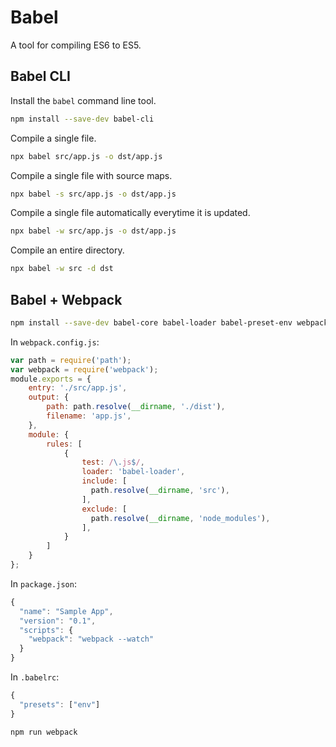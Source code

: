 Babel
=====

A tool for compiling ES6 to ES5.


Babel CLI
---------

Install the `babel` command line tool.

```bash
npm install --save-dev babel-cli
```

Compile a single file.

```bash
npx babel src/app.js -o dst/app.js
```

Compile a single file with source maps.

```bash
npx babel -s src/app.js -o dst/app.js
```

Compile a single file automatically everytime it is updated.

```bash
npx babel -w src/app.js -o dst/app.js
```

Compile an entire directory.

```bash
npx babel -w src -d dst
```


Babel + Webpack
---------------

```bash
npm install --save-dev babel-core babel-loader babel-preset-env webpack webpack-cli
```

In `webpack.config.js`:

```javascript
var path = require('path');
var webpack = require('webpack');
module.exports = {
    entry: './src/app.js',
    output: {
        path: path.resolve(__dirname, './dist'),
        filename: 'app.js',
    },
    module: {
        rules: [
            { 
                test: /\.js$/,
                loader: 'babel-loader',
                include: [
                  path.resolve(__dirname, 'src'),
                ],
                exclude: [
                  path.resolve(__dirname, 'node_modules'),
                ],
            }
        ]
    }
};
```

In `package.json`:

```javascript
{
  "name": "Sample App",
  "version": "0.1",
  "scripts": {
    "webpack": "webpack --watch"
  }
}
```

In `.babelrc`:

```javascript
{
  "presets": ["env"]
}
```

```bash
npm run webpack
```